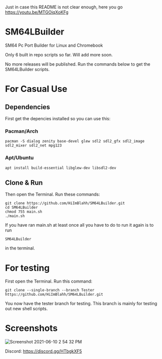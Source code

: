 Just in case this README is not clear enough, here you go https://youtu.be/MTGOiqXoKFg

# SM64LBuilder
SM64 Pc Port Builder for Linux and Chromebook

Only 6 built in repo scripts so far. Will add more soon.

No more releases will be published. Run the commands below to get the SM64LBuilder scripts.

# For Casual Use

## Dependencies

First get the depencies installed so you can use this:

### Pacman/Arch
```
pacman -S dialog zenity base-devel glew sdl2 sdl2_gfx sdl2_image sdl2_mixer sdl2_net mpg123
```
### Apt/Ubuntu
```
apt install build-essential libglew-dev libsdl2-dev 
```

## Clone & Run

Then open the Terminal. Run these commands:
```
git clone https://github.com/HiImBlahh/SM64LBuilder.git
cd SM64LBuilder
chmod 755 main.sh
./main.sh
```
If you have ran main.sh at least once all you have to do to run it again is to run
```
SM64LBuilder
```
in the terminal.

# For testing
First open the Terminal. Run this command:
```
git clone --single-branch --branch Tester https://github.com/HiImBlahh/SM64LBuilder.git
```
You now have the tester branch for testing. This branch is mainly for testing out new shell scripts.

# Screenshots


![Screenshot 2021-06-10 2 54 32 PM](https://user-images.githubusercontent.com/78574005/121602274-e9b72400-c9fb-11eb-80e7-bb1fc4964a55.png)

Discord: https://discord.gg/HTbgkXF5
